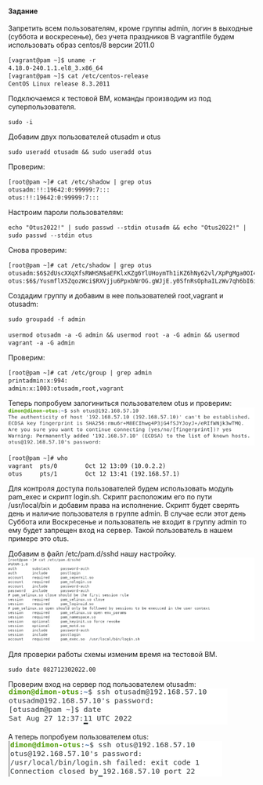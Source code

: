 
#### Задание

Запретить всем пользователям, кроме группы admin, логин в выходные (суббота и воскресенье), без учета праздников
В vagrantfile будем использовать образ centos/8 версии 2011.0
```
[vagrant@pam ~]$ uname -r
4.18.0-240.1.1.el8_3.x86_64
[vagrant@pam ~]$ cat /etc/centos-release
CentOS Linux release 8.3.2011
```

Подключаемся к тестовой ВМ, команды производим из под суперпользователя.
```
sudo -i
```
Добавим двух пользователей otusadm и otus

```
sudo useradd otusadm && sudo useradd otus
```

Проверим:
```
[root@pam ~]# cat /etc/shadow | grep otus
otusadm:!!:19642:0:99999:7:::
otus:!!:19642:0:99999:7:::
```
Настроим пароли пользователям:
```
echo "Otus2022!" | sudo passwd --stdin otusadm && echo "Otus2022!" | sudo passwd --stdin otus
```
Снова проверим:
```
[root@pam ~]# cat /etc/shadow | grep otus
otusadm:$6$2dUscXXqXfsRWHSN$aEFKlxKZg6YlUHoymTh1iKZ6hNy62vl/XpPgMga0OI44bjDC/GZl3uMNaWJn5firzKJq.36./WYix2JvTfKg/.:19642:0:99999:7:::
otus:$6$/YusmflX5ZqozWci$RXVjju6PpxbNrOG.gWJjE.y0SfnRsOphaILzWv7qh6bI6iKIFhAOUoXNMJpztP312NNRNNX/b2Jouku49cfgT1:19642:0:99999:7:::
```

Создадим группу и добавим в нее пользователей root,vagrant и otusadm:
```
sudo groupadd -f admin

usermod otusadm -a -G admin && usermod root -a -G admin && usermod vagrant -a -G admin
```
Проверим:
```
[root@pam ~]# cat /etc/group | grep admin
printadmin:x:994:
admin:x:1003:otusadm,root,vagrant
```
Теперь попробуем залогиниться пользователем otus и проверим:
![Alt text](https://github.com/catalist3/otus/blob/master/task16PAM/ssh_login_otus.png?raw=true)

```
[root@pam ~]# who
vagrant  pts/0        Oct 12 13:09 (10.0.2.2)
otus     pts/1        Oct 12 13:41 (192.168.57.1)
```
Для контроля доступа пользователей будем использовать модуль pam_exec и скрипт login.sh. Скрипт расположим его по пути /usr/local/bin и добавим права на исполнение. Скрипт будет сверять день и наличие пользователя в группе admin.
В случае если этот день Суббота или Воскресенье и пользователь не входит в группу admin то ему будет запрещен вход на сервер. Такой пользователь в нашем примере это otus.

Добавим в файл /etc/pam.d/sshd нашу настройку.
![Alt text](https://github.com/catalist3/otus/blob/master/task16PAM/pam_sshd.png?raw=true)

Для проверки работы схемы изменим время на тестовой ВМ.
```
sudo date 082712302022.00
```
Проверим вход на сервер под пользователем otusadm:
![Alt text](https://github.com/catalist3/otus/blob/master/task16PAM/otusadm_login.png?raw=true)

А теперь попробуем пользователем otus:
![Alt text](https://github.com/catalist3/otus/blob/master/task16PAM/otus_user_nologin.png?raw=true)